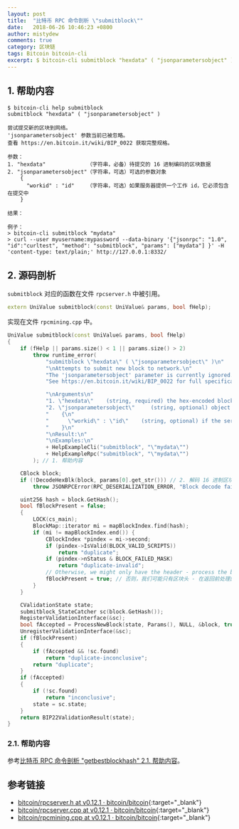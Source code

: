 ```yaml
---
layout: post
title:  "比特币 RPC 命令剖析 \"submitblock\""
date:   2018-06-26 10:46:23 +0800
author: mistydew
comments: true
category: 区块链
tags: Bitcoin bitcoin-cli
excerpt: $ bitcoin-cli submitblock "hexdata" ( "jsonparametersobject" )
---
```

## 1. 帮助内容

```shell
$ bitcoin-cli help submitblock
submitblock "hexdata" ( "jsonparametersobject" )

尝试提交新的区块到网络。
'jsonparametersobject' 参数当前已被忽略。
查看 https://en.bitcoin.it/wiki/BIP_0022 获取完整规格。

参数：
1. "hexdata"             （字符串，必备）待提交的 16 进制编码的区块数据
2. "jsonparametersobject"（字符串，可选）可选的参数对象
    {
      "workid" : "id"    （字符串，可选）如果服务器提供一个工作 id，它必须包含在提交中
    }

结果：

例子：
> bitcoin-cli submitblock "mydata"
> curl --user myusername:mypassword --data-binary '{"jsonrpc": "1.0", "id":"curltest", "method": "submitblock", "params": ["mydata"] }' -H 'content-type: text/plain;' http://127.0.0.1:8332/
```

## 2. 源码剖析

`submitblock` 对应的函数在文件 `rpcserver.h` 中被引用。

```cpp
extern UniValue submitblock(const UniValue& params, bool fHelp);
```

实现在文件 `rpcmining.cpp` 中。

```cpp
UniValue submitblock(const UniValue& params, bool fHelp)
{
    if (fHelp || params.size() < 1 || params.size() > 2)
        throw runtime_error(
            "submitblock \"hexdata\" ( \"jsonparametersobject\" )\n"
            "\nAttempts to submit new block to network.\n"
            "The 'jsonparametersobject' parameter is currently ignored.\n"
            "See https://en.bitcoin.it/wiki/BIP_0022 for full specification.\n"

            "\nArguments\n"
            "1. \"hexdata\"    (string, required) the hex-encoded block data to submit\n"
            "2. \"jsonparametersobject\"     (string, optional) object of optional parameters\n"
            "    {\n"
            "      \"workid\" : \"id\"    (string, optional) if the server provided a workid, it MUST be included with submissions\n"
            "    }\n"
            "\nResult:\n"
            "\nExamples:\n"
            + HelpExampleCli("submitblock", "\"mydata\"")
            + HelpExampleRpc("submitblock", "\"mydata\"")
        ); // 1. 帮助内容

    CBlock block;
    if (!DecodeHexBlk(block, params[0].get_str())) // 2. 解码 16 进制区块数据
        throw JSONRPCError(RPC_DESERIALIZATION_ERROR, "Block decode failed");

    uint256 hash = block.GetHash();
    bool fBlockPresent = false;
    {
        LOCK(cs_main);
        BlockMap::iterator mi = mapBlockIndex.find(hash);
        if (mi != mapBlockIndex.end()) {
            CBlockIndex *pindex = mi->second;
            if (pindex->IsValid(BLOCK_VALID_SCRIPTS))
                return "duplicate";
            if (pindex->nStatus & BLOCK_FAILED_MASK)
                return "duplicate-invalid";
            // Otherwise, we might only have the header - process the block before returning
            fBlockPresent = true; // 否则，我们可能只有区块头 - 在返回前处理区块
        }
    }

    CValidationState state;
    submitblock_StateCatcher sc(block.GetHash());
    RegisterValidationInterface(&sc);
    bool fAccepted = ProcessNewBlock(state, Params(), NULL, &block, true, NULL);
    UnregisterValidationInterface(&sc);
    if (fBlockPresent)
    {
        if (fAccepted && !sc.found)
            return "duplicate-inconclusive";
        return "duplicate";
    }
    if (fAccepted)
    {
        if (!sc.found)
            return "inconclusive";
        state = sc.state;
    }
    return BIP22ValidationResult(state);
}

```

### 2.1. 帮助内容

参考[比特币 RPC 命令剖析 "getbestblockhash" 2.1. 帮助内容](/blog/2018/05/bitcoin-rpc-command-getbestblockhash.html#21-帮助内容)。

## 参考链接

* [bitcoin/rpcserver.h at v0.12.1 · bitcoin/bitcoin](https://github.com/bitcoin/bitcoin/blob/v0.12.1/src/rpcserver.h){:target="_blank"}
* [bitcoin/rpcserver.cpp at v0.12.1 · bitcoin/bitcoin](https://github.com/bitcoin/bitcoin/blob/v0.12.1/src/rpcserver.cpp){:target="_blank"}
* [bitcoin/rpcmining.cpp at v0.12.1 · bitcoin/bitcoin](https://github.com/bitcoin/bitcoin/blob/v0.12.1/src/rpcmining.cpp){:target="_blank"}
